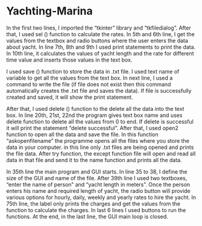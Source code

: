 # Yachting-Marina

In the first two lines, I imported the “tkinter” library and “tkfiledialog”. After that, I used sel () function to calculate the rates. In 5th and 6th line, I get the values from the textbox and radio buttons where the user enters the data about yacht. In line 7th, 8th and 9th I used print statements to print the data. In 10th line, it calculates the values of yacht length and the rate for different time value and inserts those values in the text box. 

I used save () function to store the data in .txt file. I used text name of variable to get all the values from the text box. In next line, I used a command to write the file (if file does not exist then this command automatically creates the .txt file and saves the data). If file is successfully created and saved, it will show the print statement. 

After that, I used delete () function to the delete all the data into the text box. In line 20th, 21st, 22nd the program gives text box name and uses delete function to delete all the values from 0 to end. If delete is successful it will print the statement “delete successful”. After that, I used open2 function to open all the data and save the file. In this function “askopenfilename” the programme opens all the files where you store the data in your computer. in this line only .txt files are being opened and prints the file data. After try function, the except function file will open and read all data in that file and send it to the name function and prints all the data. 

In 35th line the main program and GUI starts. In line 35 to 38, I define the size of the GUI and name of the file. After 39th line I used two textboxes, “enter the name of person” and “yacht length in meters”. Once the person enters his name and required length of yacht, the radio button will provide various options for hourly, daily, weekly and yearly rates to hire the yacht. In 75th line, the label only prints the charges and get the values from the function to calculate the charges. In last 6 lines I used buttons to run the functions. At the end, in the last line, the GUI main loop is closed.
